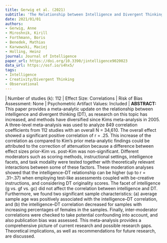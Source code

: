 ```yaml
---
title: Gerwig et al. (2021)
subtitle: 'The Relationship between Intelligence and Divergent Thinking - A Meta-Analytic Update'
date: 2021/01/01
authors:
- Gerwig, Anne
- Miroshnik, Kirill
- Forthmann, Boris
- Benedek, Mathias
- Karwowski, Maciej
- Holling, Heinz
journal: Journal of Intelligence
paper_url: https://doi.org/10.3390/jintelligence9020023
data_url: https://osf.io/s4hx5/
tags:
- Intelligence
- Creativity/Divergent Thinking
- Observational
---
```


| Number of studies (k): 112 | Effect Size: Correlations | Risk of Bias Assessment: None | Psychometric Artifact Values: Included | **ABSTRACT:** This paper provides a meta-analytic update on the relationship between intelligence and divergent thinking (DT), as research on this topic has increased, and methods have diversified since Kims meta-analysis in 2005. A three-level meta-analysis was used to analyze 849 correlation coefficients from 112 studies with an overall N = 34,610. The overall effect showed a significant positive correlation of r = .25. This increase of the correlation as compared to Kim’s prior meta-analytic findings could be attributed to the correction of attenuation because a difference between effect sizes prior-Kim vs. post-Kim was non-significant. Different moderators such as scoring methods, instructional settings, intelligence facets, and task modality were tested together with theoretically relevant interactions between some of these factors. These moderation analyses showed that the intelligence–DT relationship can be higher (up to r = .31–.37) when employing test-like assessments coupled with be-creative instructions, and considering DT originality scores. The facet of intelligence (g vs. gf vs. gc) did not affect the correlation between intelligence and DT. Furthermore, we found two significant sample characteristics: (a) average sample age was positively associated with the intelligence–DT correlation, and (b) the intelligence–DT correlation decreased for samples with increasing percentages of females in the samples. Finally, inter-moderator correlations were checked to take potential confounding into account, and also publication bias was assessed. This meta-analysis provides a comprehensive picture of current research and possible research gaps. Theoretical implications, as well as recommendations for future research, are discussed.
